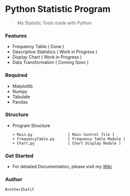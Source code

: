 # Python Statistic Program 
> My Statistic Tools made with Python 

### Features
- Frequency Table ( Done )
- Descriptive Statistics ( Work in Progress )
- Display Chart ( Work in Progress )
- Data Transformation ( Coming Soon )

### Required
- Matplotlib
- Numpy
- Tabulate
- Pandas

### Structure
- Program Structure

      + Main.py                [ Main Control file ]
      + FrequencyTable.py      [ Frequency Table Module ]
      + Chart.py               [ Chart Display Module ]

### Get Started
- For detailed Documentation, please visit my [Wiki](https://github.com/brotherzhafif/Pythistic/wiki)

### Author
    BrotherZhafif
